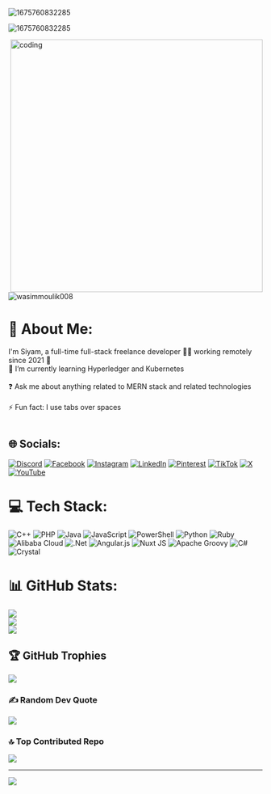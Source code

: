  ![1675760832285](https://i.ibb.co/n83xF3Fr/1000189445.jpg)

 
![1675760832285](https://user-images.githubusercontent.com/79738922/217200618-d42f4040-d13e-4b5a-8f79-e828d6fc8f1e.png)



 
<img align="right" alt="coding" width="500" src="https://media0.giphy.com/media/3og0ILLVvPp8d64Jd6/giphy.gif?cid=6c09b952r45hh8qbpqvibly66ayewkunzvbu10hm8gy6nipz&ep=v1_internal_gif_by_id&rid=giphy.gif&ct=g">

<p align="left"> <img src="https://komarev.com/ghpvc/?username=wasimmoulik008&label=Profile%20views&color=0e75b6&style=flat" alt="wasimmoulik008" /> </p>

# 💫 About Me:
I'm Siyam, a full-time full-stack freelance developer 👨‍💻 working remotely since 2021 🚀<br>🌱 I’m currently learning Hyperledger and Kubernetes<br><br>❓ Ask me about anything related to MERN stack and related technologies<br><br>⚡ Fun fact: I use tabs over spaces<br><br>


## 🌐 Socials:
[![Discord](https://img.shields.io/badge/Discord-%237289DA.svg?logo=discord&logoColor=white)](https://discord.gg/vgugyhuj) [![Facebook](https://img.shields.io/badge/Facebook-%231877F2.svg?logo=Facebook&logoColor=white)](https://facebook.com/https://www.facebook.com/Siyam6252) [![Instagram](https://img.shields.io/badge/Instagram-%23E4405F.svg?logo=Instagram&logoColor=white)](https://instagram.com/https://www.instagram.com/sm.siam76/?__pwa=1) [![LinkedIn](https://img.shields.io/badge/LinkedIn-%230077B5.svg?logo=linkedin&logoColor=white)](https://linkedin.com/in/vgbjgvk) [![Pinterest](https://img.shields.io/badge/Pinterest-%23E60023.svg?logo=Pinterest&logoColor=white)](https://pinterest.com/dfrytyrf) [![TikTok](https://img.shields.io/badge/TikTok-%23000000.svg?logo=TikTok&logoColor=white)](https://tiktok.com/@https://www.tiktok.com/@animation_official_1) [![X](https://img.shields.io/badge/X-black.svg?logo=X&logoColor=white)](https://x.com/hbvikvhjkb) [![YouTube](https://img.shields.io/badge/YouTube-%23FF0000.svg?logo=YouTube&logoColor=white)](https://youtube.com/@https://www.youtube.com/@Animation_Official_1) 

# 💻 Tech Stack:
![C++](https://img.shields.io/badge/c++-%2300599C.svg?style=plastic&logo=c%2B%2B&logoColor=white) ![PHP](https://img.shields.io/badge/php-%23777BB4.svg?style=plastic&logo=php&logoColor=white) ![Java](https://img.shields.io/badge/java-%23ED8B00.svg?style=plastic&logo=openjdk&logoColor=white) ![JavaScript](https://img.shields.io/badge/javascript-%23323330.svg?style=plastic&logo=javascript&logoColor=%23F7DF1E) ![PowerShell](https://img.shields.io/badge/PowerShell-%235391FE.svg?style=plastic&logo=powershell&logoColor=white) ![Python](https://img.shields.io/badge/python-3670A0?style=plastic&logo=python&logoColor=ffdd54) ![Ruby](https://img.shields.io/badge/ruby-%23CC342D.svg?style=plastic&logo=ruby&logoColor=white) ![Alibaba Cloud](https://img.shields.io/badge/AlibabaCloud-%23FF6701.svg?style=plastic&logo=alibabacloud&logoColor=white) ![.Net](https://img.shields.io/badge/.NET-5C2D91?style=plastic&logo=.net&logoColor=white) ![Angular.js](https://img.shields.io/badge/angular.js-%23E23237.svg?style=plastic&logo=angularjs&logoColor=white) ![Nuxt JS](https://img.shields.io/badge/Nuxt-002E3B?style=plastic&logo=nuxt.js&logoColor=#00DC82) ![Apache Groovy](https://img.shields.io/badge/Apache%20Groovy-4298B8.svg?style=plastic&logo=Apache+Groovy&logoColor=white) ![C#](https://img.shields.io/badge/c%23-%23239120.svg?style=plastic&logo=csharp&logoColor=white) ![Crystal](https://img.shields.io/badge/crystal-%23000000.svg?style=plastic&logo=crystal&logoColor=white)
# 📊 GitHub Stats:
![](https://github-readme-stats.vercel.app/api?username=siyam-404&theme=blue_navy&hide_border=false&include_all_commits=false&count_private=false)<br/>
![](https://github-readme-streak-stats.herokuapp.com/?user=siyam-404&theme=blue_navy&hide_border=false)<br/>
![](https://github-readme-stats.vercel.app/api/top-langs/?username=siyam-404&theme=blue_navy&hide_border=false&include_all_commits=false&count_private=false&layout=compact)

## 🏆 GitHub Trophies
![](https://github-profile-trophy.vercel.app/?username=siyam-404&theme=algolia&no-frame=true&no-bg=true&margin-w=4)

### ✍️ Random Dev Quote
![](https://quotes-github-readme.vercel.app/api?type=horizontal&theme=radical)

### 🔝 Top Contributed Repo
![](https://github-contributor-stats.vercel.app/api?username=siyam-404&limit=5&theme=dark&combine_all_yearly_contributions=true)

---
[![](https://visitcount.itsvg.in/api?id=siyam-404&icon=0&color=0)](https://visitcount.itsvg.in)

<!-- Proudly created with GPRM ( https://gprm.itsvg.in ) -->


